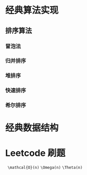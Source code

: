 # 经典算法实现
## 排序算法
### 冒泡法

### 归并排序

### 堆排序

### 快速排序

### 希尔排序

# 经典数据结构



# Leetcode 刷题
`` \mathcal{O}(n)``
`` \Omega(n) ``
``\Theta(n)``